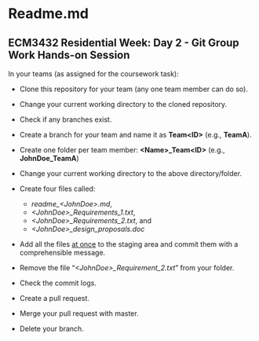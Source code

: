 # Readme.md

## ECM3432 Residential Week: Day 2 - Git Group Work Hands-on Session

In your teams (as assigned for the coursework task):

- Clone this repository for your team (any one team member can do so).
- Change your current working directory to the cloned repository.
- Check if any branches exist.
- Create a branch for your team and name it as __Team\<ID\>__ (e.g., **TeamA**).
- Create one folder per team member: __\<Name\>\_Team\<ID\>__ (e.g., **JohnDoe_TeamA**)
- Change your current working directory to the above directory/folder.

- Create four files called:
  + *readme_\<JohnDoe\>.md*, 
  + *\<JohnDoe\>_Requirements_1.txt*, 
  + *\<JohnDoe\>_Requirements_2.txt*, and 
  + *\<JohnDoe\>_design_proposals.doc*
  
- Add all the files <ins>at once</ins> to the staging area and commit them with a comprehensible message.
- Remove the file “*\<JohnDoe\>_Requirement_2.txt*” from your folder.
- Check the commit logs.
- Create a pull request.
- Merge your pull request with master.
- Delete your branch.
